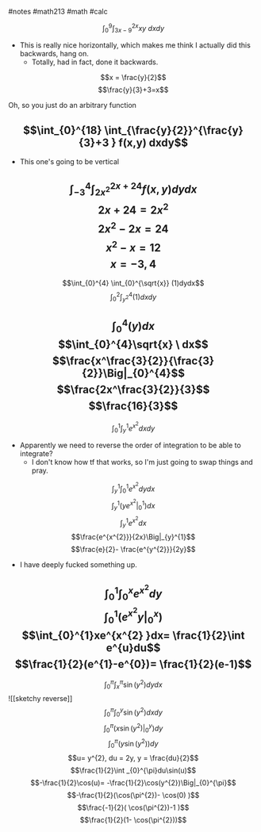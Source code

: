 #notes #math213 #math #calc



$$\int_{0}^{9} \int_{3x-9}^{2x}xy  \ dx dy $$
- This is really nice horizontally, which makes me think I actually did this backwards, hang on.
	- Totally, had in fact, done it backwards.

$$x = \frac{y}{2}$$
$$\frac{y}{3}+3=x$$

Oh, so you just do an arbitrary function

$$\int_{0}^{18} \int_{\frac{y}{2}}^{\frac{y}{3}+3 } f(x,y) dxdy$$
----
- This one's going to be vertical

$$\int_{-3}^{4} \int_{2x^{2}}^{2x+24} f(x,y)dydx$$
$$2x+24 = 2x^{2}$$
$$2x^{2}-2x = 24$$
$$x^{2}-x = 12$$
$$x=-3,4$$
----

$$\int_{0}^{4} \int_{0}^{\sqrt{x}} (1)dydx$$
$$\int_{0}^{2} \int_{y^{2}}^{4} (1) dxdy$$

$$\int_{0}^{4}( y)dx$$
$$\int_{0}^{4}\sqrt{x} \ dx$$
$$\frac{x^\frac{3}{2}}{\frac{3}{2}}\Big|_{0}^{4}$$
$$\frac{2x^\frac{3}{2}}{3}$$
$$\frac{16}{3}$$
--------------

$$\int_{0}^{1}\int_{y}^{1}e^{x^{2}}dxdy$$
- Apparently we need to reverse the order of integration to be able to integrate?
	- I don't know how tf that works, so I'm just going to swap things and pray.

$$\int_{y}^{1}\int_{0}^{1}e^{x^{2}}dydx$$
$$\int_{y}^{1}(ye^{x^{2}}\Big|_{0}^{1})dx$$
$$\int_{y}^{1}e^{x^{2}}dx$$
$$\frac{e^{x^{2}}}{2x}\Big|_{y}^{1}$$
$$\frac{e}{2}- \frac{e^{y^{2}}}{2y}$$

- I have deeply fucked something up.

$$\int_{0}^{1} \int_{0}^{x}e^{x^{2}}dy$$
$$\int_{0}^{1}(e^{x^{2}}y \Big|_{0}^{x})$$
$$\int_{0}^{1}xe^{x^{2} }dx= \frac{1}{2}\int e^{u}du$$
$$\frac{1}{2}(e^{1}-e^{0})= \frac{1}{2}(e-1)$$
---

$$\int_{0}^{\pi}\int_{x}^{\pi}\sin(y^{2})dydx$$
![[sketchy reverse]]
$$\int_{0}^{\pi} \int_{0}^{y} \sin(y^{2})dxdy$$
$$\int_{0}^{\pi}( x\sin(y^{2})\Big|_{0}^{y})dy$$
$$\int_{0}^{\pi}( y\sin(y^{2}))dy$$
$$u= y^{2}, du = 2y, y = \frac{du}{2}$$
$$\frac{1}{2}\int _{0}^{\pi}du\sin(u)$$
$$-\frac{1}{2}\cos(u)= -\frac{1}{2}\cos(y^{2})\Big|_{0}^{\pi}$$
$$-\frac{1}{2}(\cos(\pi^{2})- \cos(0) )$$
$$\frac{-1}{2}( \cos(\pi^{2})-1 )$$
$$\frac{1}{2}(1- \cos(\pi^{2}))$$

